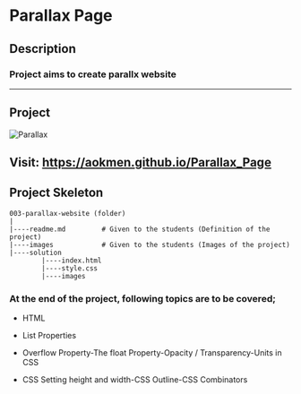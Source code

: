 # Parallax Page
## Description
### Project aims to create parallx website
---
## Project
![Parallax](./img/gif.gif)

## Visit: https://aokmen.github.io/Parallax_Page

## Project Skeleton
```
003-parallax-website (folder)
|
|----readme.md         # Given to the students (Definition of the project)          
|----images            # Given to the students (Images of the project)   
|----solution
        |----index.html  
        |----style.css   
        |----images
```
### At the end of the project, following topics are to be covered;

- HTML

- List Properties

- Overflow Property-The float Property-Opacity / Transparency-Units in CSS

- CSS Setting height and width-CSS Outline-CSS Combinators